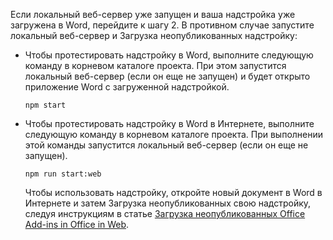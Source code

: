 Если локальный веб-сервер уже запущен и ваша надстройка уже загружена в Word, перейдите к шагу 2. В противном случае запустите локальный веб-сервер и Загрузка неопубликованных надстройку: 

- Чтобы протестировать надстройку в Word, выполните следующую команду в корневом каталоге проекта. При этом запустится локальный веб-сервер (если он еще не запущен) и будет открыто приложение Word с загруженной надстройкой.

    ```command&nbsp;line
    npm start
    ```

- Чтобы протестировать надстройку в Word в Интернете, выполните следующую команду в корневом каталоге проекта. При выполнении этой команды запустится локальный веб-сервер (если он еще не запущен).

    ```command&nbsp;line
    npm run start:web
    ```

    Чтобы использовать надстройку, откройте новый документ в Word в Интернете и затем Загрузка неопубликованных свою надстройку, следуя инструкциям в статье [Загрузка неопубликованных Office Add-ins in Office in Web](../testing/sideload-office-add-ins-for-testing.md#sideload-an-office-add-in-in-office-on-the-web).
